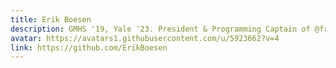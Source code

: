```yaml
---
title: Erik Boesen
description: GMHS '19, Yale '23. President & Programming Captain of @frc1418. Summer Research Assistant at MIT Marine Autonomy Lab.
avatar: https://avatars1.githubusercontent.com/u/5923662?v=4
link: https://github.com/ErikBoesen
---
```

